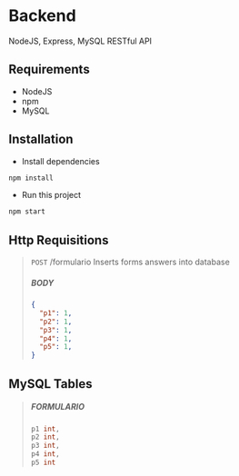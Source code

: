 # Backend
NodeJS, Express, MySQL RESTful API
## Requirements
- NodeJS
- npm
- MySQL
## Installation
- Install dependencies
```bash
npm install
```
- Run this project
```bash
npm start
```

## Http Requisitions
> `POST` /formulario
> Inserts forms answers into database
> ##### BODY
> ```json
> {
>   "p1": 1,
>   "p2": 1,
>   "p3": 1,
>   "p4": 1,
>   "p5": 1,
> }
> ```

## MySQL Tables
> ##### FORMULARIO
> ```sql
> p1 int,
> p2 int,
> p3 int,
> p4 int,
> p5 int
> ```
